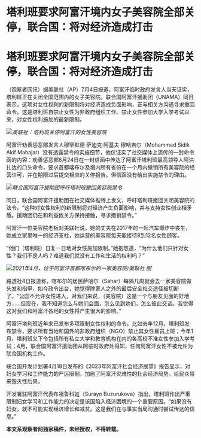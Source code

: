 # 塔利班要求阿富汗境内女子美容院全部关停，联合国：将对经济造成打击

# 塔利班要求阿富汗境内女子美容院全部关停，联合国：将对经济造成打击

（观察者网讯）据美联社（AP）7月4日报道，阿富汗临时政府发言人当天证实，塔利班正在关闭全国范围内的女子美容院。联合国阿富汗援助团（UNAMA）同日表示，这项对女性权利的新限制将对经济造成负面影响，正与相关方沟通寻求撤回命令。这是塔利班自禁止女性为非政府组织工作、禁止女性参加大学入学考试以来，对女性权利施加的最新限制。

![](https://inews.gtimg.com/newsapp_bt/0/15811804107/1000)_美联社：塔利班关停阿富汗的女性美容院_

阿富汗劝善惩恶部发言人穆罕默德·萨迪克·阿基夫·穆哈吉尔（Mohammad Sidik Akif
Mahajar）没有透露禁令的实施细节，他仅证实了社交媒体上流传的一封命令函的内容：劝善惩恶部6月24日在一封信函中传达了阿富汗塔利班最高领导人阿洪扎达的口头命令，要求首都喀布尔及境内所有省份在一个月内撤销所有美容院的经营许可，并在期限过后提交相应的关停报告。但信函没有给出实施禁令的理由。

![](https://inews.gtimg.com/newsapp_bt/0/15811804108/1000)_联合国阿富汗援助团呼吁塔利班撤回美容院禁令_

同日，联合国阿富汗援助团在社交媒体推特上发文，呼吁塔利班撤回关闭美容院的法令。“这种对女性权利的新限制将对经济产生负面影响，并与支持女性创业相矛盾。援助团仍在和利益攸关方保持接触，寻求撤销禁令。”

阿富汗一位美容院老板对美联社说，她的丈夫在2017年的一起汽车爆炸中丧生，她成立家里唯一的经济支柱，她运营的美容院每天能接待8到12名女性顾客。

“他们（塔利班）日复一日地对女性施加限制。”她抱怨道，“为什么他们只针对女性？我们不是人吗？难道我们就没有工作和生活的权利吗？”

![](https://inews.gtimg.com/newsapp_bt/0/15811804109/1000)_2021年4月，位于阿富汗首都喀布尔的一家美容院/美联社
图_

路透社4日报道称，喀布尔的居民萨哈尔（Sahar）每隔几周就会去一家美容院做头发和指甲，如今政令出台，她觉得除家人之外的最后安全社交途径被切断了。“公园不允许女性进入，对我们来说，（美容院）这是一个与朋友见面的好地方......但现在，我不知道怎么与她们会面，怎么见到她们，怎么彼此交谈。我觉得这对我们和阿富汗各地的女性将产生很大的影响。”

阿富汗塔利班近年来已发布多项限制女性权利的命令。比如去年12月，塔利班发布禁令，要求所有当地和国外的非政府组织（NGO）禁止其女性雇员上班；今年1月，塔利班又下令包括所有私立大学和教育机构在内的各高校不准女性参加入学考试；4月，联合国阿富汗援助团从阿临时政府处得知，任何阿富汗女性不被允许为联合国机构工作。

联合国开发计划署4月18日发布的《2023年阿富汗社会经济展望》报告显示，对妇女学习和工作能力的严厉限制，加剧了阿富汗灾难性的社会经济局势，给民众带来毁灭性后果。

开发署驻阿富汗代表布祖鲁科娃（Surayo
Buzurukova）指出，塔利班作出严重限制妇女学习和工作能力的决定是该国陷入经济困境的一个重要原因。“如果没有妇女，就不可能实现经济增长和减贫。这是我们在与事实当局沟通时尝试传达的信息。”

**本文系观察者网独家稿件，未经授权，不得转载。**

